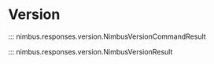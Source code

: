 # Version

::: nimbus.responses.version.NimbusVersionCommandResult


::: nimbus.responses.version.NimbusVersionResult

